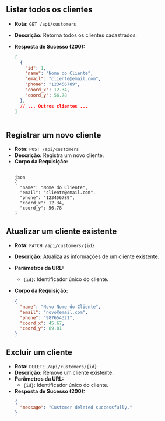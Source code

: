 ## Listar todos os clientes

- **Rota:** `GET /api/customers`
- **Descrição:** Retorna todos os clientes cadastrados.
- **Resposta de Sucesso (200):**

  ```json
  [
    {
      "id": 1,
      "name": "Nome do Cliente",
      "email": "cliente@email.com",
      "phone": "123456789",
      "coord_x": 12.34,
      "coord_y": 56.78
    },
    // ... Outros clientes ...
  ]



## Registrar um novo cliente

- **Rota:** `POST /api/customers`
- **Descrição:** Registra um novo cliente.
- **Corpo da Requisição:**
  ```

  json
  {
    "name": "Nome do Cliente",
    "email": "cliente@email.com",
    "phone": "123456789",
    "coord_x": 12.34,
    "coord_y": 56.78
  }

## Atualizar um cliente existente

- **Rota:** `PATCH /api/customers/{id}`
- **Descrição:** Atualiza as informações de um cliente existente.
- **Parâmetros da URL:**
  - `{id}`: Identificador único do cliente.
- **Corpo da Requisição:**

  ```json
  {
    "name": "Novo Nome do Cliente",
    "email": "novo@email.com",
    "phone": "987654321",
    "coord_x": 45.67,
    "coord_y": 89.01
  }
## Excluir um cliente

- **Rota:** `DELETE /api/customers/{id}`
- **Descrição:** Remove um cliente existente.
- **Parâmetros da URL:**
  - `{id}`: Identificador único do cliente.
- **Resposta de Sucesso (200):**
  ```json
  {
    "message": "Customer deleted successfully."
  }

